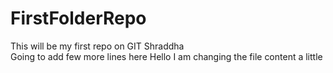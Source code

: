 # FirstFolderRepo
This will be my first repo on GIT Shraddha
<br>
Going to add few more lines here
Hello I am changing the file content a little